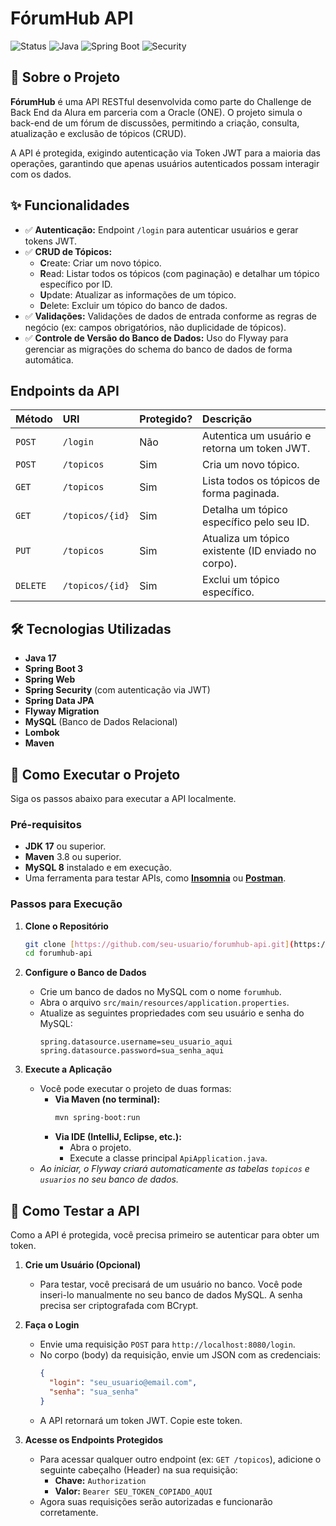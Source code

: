# FórumHub API

![Status](https://img.shields.io/badge/status-concluído-brightgreen)
![Java](https://img.shields.io/badge/Java-17%2B-blue)
![Spring Boot](https://img.shields.io/badge/Spring%20Boot-3.x-green)
![Security](https://img.shields.io/badge/Security-JWT-blueviolet)

## 📖 Sobre o Projeto

**FórumHub** é uma API RESTful desenvolvida como parte do Challenge de Back End da Alura em parceria com a Oracle (ONE). O projeto simula o back-end de um fórum de discussões, permitindo a criação, consulta, atualização e exclusão de tópicos (CRUD).

A API é protegida, exigindo autenticação via Token JWT para a maioria das operações, garantindo que apenas usuários autenticados possam interagir com os dados.

## ✨ Funcionalidades

-   ✅ **Autenticação:** Endpoint `/login` para autenticar usuários e gerar tokens JWT.
-   ✅ **CRUD de Tópicos:**
    -   **C**reate: Criar um novo tópico.
    -   **R**ead: Listar todos os tópicos (com paginação) e detalhar um tópico específico por ID.
    -   **U**pdate: Atualizar as informações de um tópico.
    -   **D**elete: Excluir um tópico do banco de dados.
-   ✅ **Validações:** Validações de dados de entrada conforme as regras de negócio (ex: campos obrigatórios, não duplicidade de tópicos).
-   ✅ **Controle de Versão do Banco de Dados:** Uso do Flyway para gerenciar as migrações do schema do banco de dados de forma automática.

## Endpoints da API

| Método | URI             | Protegido? | Descrição                                        |
| :----- | :-------------- | :--------- | :------------------------------------------------- |
| `POST` | `/login`        | Não        | Autentica um usuário e retorna um token JWT.       |
| `POST` | `/topicos`      | Sim        | Cria um novo tópico.                               |
| `GET`  | `/topicos`      | Sim        | Lista todos os tópicos de forma paginada.          |
| `GET`  | `/topicos/{id}` | Sim        | Detalha um tópico específico pelo seu ID.          |
| `PUT`  | `/topicos`      | Sim        | Atualiza um tópico existente (ID enviado no corpo). |
| `DELETE`| `/topicos/{id}` | Sim        | Exclui um tópico específico.                       |

## 🛠️ Tecnologias Utilizadas

-   **Java 17**
-   **Spring Boot 3**
-   **Spring Web**
-   **Spring Security** (com autenticação via JWT)
-   **Spring Data JPA**
-   **Flyway Migration**
-   **MySQL** (Banco de Dados Relacional)
-   **Lombok**
-   **Maven**

## 🚀 Como Executar o Projeto

Siga os passos abaixo para executar a API localmente.

### Pré-requisitos

-   **JDK 17** ou superior.
-   **Maven** 3.8 ou superior.
-   **MySQL 8** instalado e em execução.
-   Uma ferramenta para testar APIs, como **[Insomnia](https://insomnia.rest/)** ou **[Postman](https://www.postman.com/)**.

### Passos para Execução

1.  **Clone o Repositório**
    ```bash
    git clone [https://github.com/seu-usuario/forumhub-api.git](https://github.com/seu-usuario/forumhub-api.git)
    cd forumhub-api
    ```

2.  **Configure o Banco de Dados**
    -   Crie um banco de dados no MySQL com o nome `forumhub`.
    -   Abra o arquivo `src/main/resources/application.properties`.
    -   Atualize as seguintes propriedades com seu usuário e senha do MySQL:
        ```properties
        spring.datasource.username=seu_usuario_aqui
        spring.datasource.password=sua_senha_aqui
        ```

3.  **Execute a Aplicação**
    -   Você pode executar o projeto de duas formas:
        -   **Via Maven (no terminal):**
            ```bash
            mvn spring-boot:run
            ```
        -   **Via IDE (IntelliJ, Eclipse, etc.):**
            -   Abra o projeto.
            -   Execute a classe principal `ApiApplication.java`.
    -   *Ao iniciar, o Flyway criará automaticamente as tabelas `topicos` e `usuarios` no seu banco de dados.*

## 🧪 Como Testar a API

Como a API é protegida, você precisa primeiro se autenticar para obter um token.

1.  **Crie um Usuário (Opcional)**
    * Para testar, você precisará de um usuário no banco. Você pode inseri-lo manualmente no seu banco de dados MySQL. A senha precisa ser criptografada com BCrypt.

2.  **Faça o Login**
    -   Envie uma requisição `POST` para `http://localhost:8080/login`.
    -   No corpo (body) da requisição, envie um JSON com as credenciais:
        ```json
        {
          "login": "seu_usuario@email.com",
          "senha": "sua_senha"
        }
        ```
    -   A API retornará um token JWT. Copie este token.

3.  **Acesse os Endpoints Protegidos**
    -   Para acessar qualquer outro endpoint (ex: `GET /topicos`), adicione o seguinte cabeçalho (Header) na sua requisição:
        -   **Chave:** `Authorization`
        -   **Valor:** `Bearer SEU_TOKEN_COPIADO_AQUI`
    -   Agora suas requisições serão autorizadas e funcionarão corretamente.
